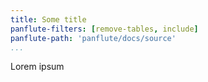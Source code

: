 ```yaml
---
title: Some title
panflute-filters: [remove-tables, include]
panflute-path: 'panflute/docs/source'
...
```


Lorem ipsum
